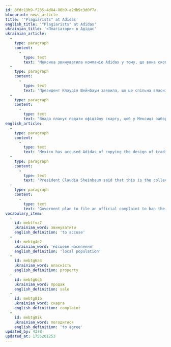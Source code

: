 ```yaml
---
id: 8fdc19b9-f235-4d84-86b9-a2db9c3d0f7a
blueprint: news_article
title: '"Plagiarists" at Adidas'
english_title: '"Plagiarists" at Adidas'
ukrainian_title: '«Плагіатори» в Адідас'
ukrainian_article:
  -
    type: paragraph
    content:
      -
        type: text
        text: 'Мексика звинуватила компанію Adidas у тому, що вона скопіювала дизайн традиційних сандалій гуарачі. Нову модель зробив дизайнер Віллі Чаваррія, але місцеве населення з села Вілья-Ідальго-Ялалаг кажуть, що їх ніхто не питав дозволу.'
  -
    type: paragraph
    content:
      -
        type: text
        text: 'Президент Клаудія Шейнбаум заявила, що це спільна власність місцевих, і за це треба заплатити компенсацію. Люди вимагають, щоб Adidas прибрали взуття з продажу, публічно визнали авторів дизайну та поважали культуру.'
  -
    type: paragraph
    content:
      -
        type: text
        text: "Влада планує подати офіційну скаргу, щоб у Мексиці заборонили продавати ці сандалі. Adidas погодилися поговорити з місцевим населенням. У Мексиці традиційні ремесла дають роботу багатьом людям, тому варто захищати традиційний одяг і взуття від копіювання.\_"
english_article:
  -
    type: paragraph
    content:
      -
        type: text
        text: 'Mexico has accused Adidas of copying the design of traditional huarache sandals. The new model was created by designer Willy Chavarría, but locals from the village of Villa Hidalgo Yalalag say no one asked for their permission.'
  -
    type: paragraph
    content:
      -
        type: text
        text: 'President Claudia Sheinbaum said that this is the collective property of the community and that compensation must be paid for its use. People is demanding that Adidas remove the shoes from sale, publicly acknowledge the original designers, and respect the culture.'
  -
    type: paragraph
    content:
      -
        type: text
        text: 'Goverment plan to file an official complaint to ban the sale of these sandals in Mexico. Adidas has agreed to talk with representatives of the local community. In Mexico, traditional crafts provide jobs for many people, so traditional clothing and footwear should be protected from copying.'
vocabulary_item:
  -
    id: mebtfvz7
    ukrainian_word: звинуватити
    english_definition: 'to accuse'
  -
    id: mebtg4e2
    ukrainian_word: 'місцеве населення'
    english_definition: 'local population'
  -
    id: mebtg6a4
    ukrainian_word: власність
    english_definition: property
  -
    id: mebtg6q5
    ukrainian_word: продаж
    english_definition: sale
  -
    id: mebtg81b
    ukrainian_word: скарга
    english_definition: complaint
  -
    id: mebtg8ik
    ukrainian_word: погодитися
    english_definition: 'to agree'
updated_by: 4378
updated_at: 1755201253
---
```

